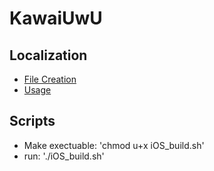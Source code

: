 # KawaiUwU

## Localization

* [File Creation](https://docs.godotengine.org/en/stable/tutorials/i18n/localization_using_gettext.html#manual-creation)
* [Usage](https://docs.godotengine.org/en/stable/tutorials/i18n/localization_using_gettext.html#manual-creation)

## Scripts

* Make exectuable: 'chmod u+x iOS_build.sh'
* run: './iOS_build.sh'
